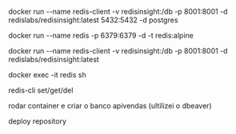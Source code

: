 docker run --name redis-client -v redisinsight:/db -p 8001:8001 -d redislabs/redisinsight:latest
5432:5432 -d postgres

docker run --name redis -p 6379:6379 -d -t redis:alpine

docker run --name redis-client -v redisinsight:/db -p 8001:8001 -d redislabs/redisinsight:latest

docker exec -it redis sh

redis-cli
set/get/del

rodar container e criar o banco apivendas (ultilizei o dbeaver)

deploy repository
